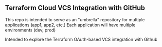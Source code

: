 ## Terraform Cloud VCS Integration with GitHub 
This repo is intended to serve as an "umbrella" repository for multiple applications (app1, app2, etc.)
Each application will have multiple environments (dev, prod)

Intended to explore the Terraform OAuth-based VCS integration with Github
